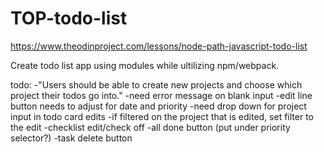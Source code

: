 # TOP-todo-list
https://www.theodinproject.com/lessons/node-path-javascript-todo-list

Create todo list app using modules while ultilizing npm/webpack. 


todo:
        -"Users should be able to create new projects and choose which project their todos go into."
        -need error message on blank input
        -edit line button needs to adjust for date and priority
        -need drop down for project input in todo card edits
        -if filtered on the project that is edited, set filter to the edit
        -checklist edit/check off
        -all done button (put under priority selector?)
        -task delete button

